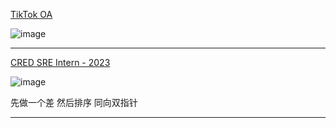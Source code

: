 [TikTok OA](https://leetcode.com/discuss/interview-question/2779493/TikTok-OA)

![image](https://assets.leetcode.com/users/images/3b8bf604-d310-48ee-89b3-c89319eab5fe_1667603873.8268096.png)

-----

[CRED SRE Intern - 2023](https://leetcode.com/discuss/interview-question/3010222/CRED-SRE-Intern-2023)

![image](https://assets.leetcode.com/users/images/6ed9156a-5d8d-4ea5-945f-bd2f5c8c761c_1673029445.0764966.png)

先做一个差 然后排序 同向双指针

-----
<!--stackedit_data:
eyJoaXN0b3J5IjpbMTU5MTYyMjkzOV19
-->